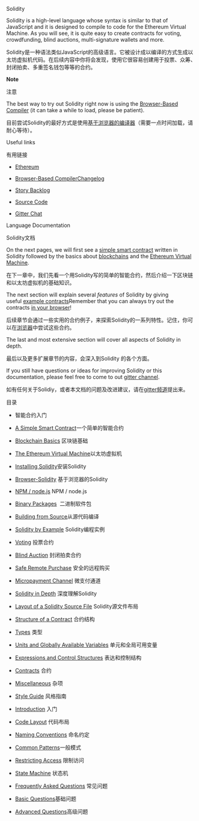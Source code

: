 Solidity

Solidity is a high-level language whose syntax is similar to that of JavaScript and it is designed to compile to code for the Ethereum Virtual Machine. As you will see, it is quite easy to create contracts for voting, crowdfunding, blind auctions, multi-signature wallets and more.

Solidity是一种语法类似JavaScript的高级语言。它被设计成以编译的方式生成以太坊虚拟机代码。在后续内容中你将会发现，使用它很容易创建用于投票、众筹、封闭拍卖、多重签名钱包等等的合约。

**Note**

注意

The best way to try out Solidity right now is using the [Browser-Based Compiler](https://chriseth.github.io/browser-solidity/) (it can take a while to load, please be patient).

目前尝试Solidity的最好方式是使用[基于浏览器的编译器](https://chriseth.github.io/browser-solidity/)（需要一点时间加载，请耐心等待）。

Useful links

有用链接

- [Ethereum](https://ethereum.org/)


- [Browser-Based Compiler](https://chriseth.github.io/browser-solidity/)[Changelog](https://github.com/ethereum/wiki/wiki/Solidity-Changelog)


- [Story Backlog](https://www.pivotaltracker.com/n/projects/1189488)


- [Source Code](https://github.com/ethereum/solidity/)


- [Gitter Chat](https://gitter.im/ethereum/solidity/)

Language Documentation

Solidity文档

On the next pages, we will first see a [simple smart contract](https://solidity.readthedocs.org/en/latest/introduction-to-smart-contracts.html#simple-smart-contract) written in Solidity followed by the basics about [blockchains](https://solidity.readthedocs.org/en/latest/introduction-to-smart-contracts.html#blockchain-basics) and the [Ethereum Virtual Machine](https://solidity.readthedocs.org/en/latest/introduction-to-smart-contracts.html#the-ethereum-virtual-machine).

在下一章中，我们先看一个用Solidity写的简单的智能合约，然后介绍一下区块链和以太坊虚拟机的基础知识。

The next section will explain several *features* of Solidity by giving useful [example contracts](https://solidity.readthedocs.org/en/latest/solidity-by-example.html#voting)Remember that you can always try out the contracts [in your browser](https://chriseth.github.io/browser-solidity)!

后续章节会通过一些实用的合约例子，来探索Solidity的一系列特性。记住，你可以在[浏览器](https://chriseth.github.io/browser-solidity)中尝试这些合约。

The last and most extensive section will cover all aspects of Solidity in depth.

最后以及更多扩展章节的内容，会深入到Solidity 的各个方面。

If you still have questions or ideas for improving Solidity or this documentation, please feel free to come to out [gitter channel](https://gitter.im/ethereum/solidity/).

如有任何关于Solidiy，或者本文档的问题及改进建议，请在[gitter频道](https://gitter.im/ethereum/solidity/)提出来。

目录

- 智能合约入门


- [A Simple Smart Contract](https://solidity.readthedocs.org/en/latest/introduction-to-smart-contracts.html#a-simple-smart-contract)一个简单的智能合约


- [Blockchain Basics](https://solidity.readthedocs.org/en/latest/introduction-to-smart-contracts.html#blockchain-basics) 区块链基础


- [The Ethereum Virtual Machine](https://solidity.readthedocs.org/en/latest/introduction-to-smart-contracts.html#index-6)以太坊虚拟机


- [Installing Solidity](https://solidity.readthedocs.org/en/latest/installing-solidity.html)安装Solidity


- [Browser-Solidity](https://solidity.readthedocs.org/en/latest/installing-solidity.html#browser-solidity) 基于浏览器的Solidity


- [NPM / node.js](https://solidity.readthedocs.org/en/latest/installing-solidity.html#npm-node-js) NPM / node.js


- [Binary Packages](https://solidity.readthedocs.org/en/latest/installing-solidity.html#binary-packages)  二进制软件包


- [Building from Source](https://solidity.readthedocs.org/en/latest/installing-solidity.html#building-from-source)从源代码编译


- [Solidity by Example](https://solidity.readthedocs.org/en/latest/solidity-by-example.html) Solidity编程实例


- [Voting](https://solidity.readthedocs.org/en/latest/solidity-by-example.html#voting) 投票合约


- [Blind Auction](https://solidity.readthedocs.org/en/latest/solidity-by-example.html#blind-auction) 封闭拍卖合约


- [Safe Remote Purchase](https://solidity.readthedocs.org/en/latest/solidity-by-example.html#safe-remote-purchase) 安全的远程购买


- [Micropayment Channel](https://solidity.readthedocs.org/en/latest/solidity-by-example.html#micropayment-channel) 微支付通道


- [Solidity in Depth](https://solidity.readthedocs.org/en/latest/solidity-in-depth.html) 深度理解Solidity


- [Layout of a Solidity Source File](https://solidity.readthedocs.org/en/latest/layout-of-source-files.html) Solidity源文件布局


- [Structure of a Contract](https://solidity.readthedocs.org/en/latest/structure-of-a-contract.html) 合约结构


- [Types](https://solidity.readthedocs.org/en/latest/types.html) 类型


- [Units and Globally Available Variables](https://solidity.readthedocs.org/en/latest/units-and-global-variables.html) 单元和全局可用变量


- [Expressions and Control Structures](https://solidity.readthedocs.org/en/latest/control-structures.html) 表达和控制结构


- [Contracts](https://solidity.readthedocs.org/en/latest/contracts.html) 合约


- [Miscellaneous](https://solidity.readthedocs.org/en/latest/miscellaneous.html) 杂项


- [Style Guide](https://solidity.readthedocs.org/en/latest/style-guide.html) 风格指南


- [Introduction](https://solidity.readthedocs.org/en/latest/style-guide.html#introduction) 入门


- [Code Layout](https://solidity.readthedocs.org/en/latest/style-guide.html#code-layout) 代码布局


- [Naming Conventions](https://solidity.readthedocs.org/en/latest/style-guide.html#naming-conventions) 命名约定


- [Common Patterns](https://solidity.readthedocs.org/en/latest/common-patterns.html)一般模式


- [Restricting Access](https://solidity.readthedocs.org/en/latest/common-patterns.html#restricting-access) 限制访问


- [State Machine](https://solidity.readthedocs.org/en/latest/common-patterns.html#state-machine) 状态机


- [Frequently Asked Questions](https://solidity.readthedocs.org/en/latest/frequently-asked-questions.html) 常见问题


- [Basic Questions](https://solidity.readthedocs.org/en/latest/frequently-asked-questions.html#basic-questions)基础问题


- [Advanced Questions](https://solidity.readthedocs.org/en/latest/frequently-asked-questions.html#advanced-questions)高级问题
